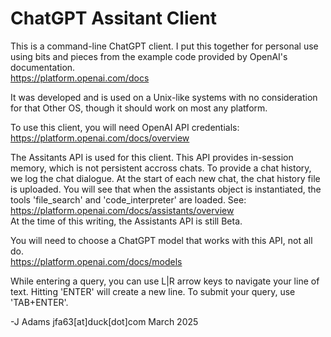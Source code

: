 # ChatGPT Assitant Client
  
  This is a command-line ChatGPT client. I put this together
for personal use using bits and pieces from the example code
provided by OpenAI's documentation.  
https://platform.openai.com/docs  
  
  It was developed and is used on a Unix-like systems with no
consideration for that Other OS, though it should work on
most any platform.  
  
  To use this client, you will need OpenAI API credentials:  
https://platform.openai.com/docs/overview  
  
  The Assitants API is used for this client. This API provides
in-session memory, which is not persistent accross chats. To
provide a chat history, we log the chat dialogue. At the start
of each new chat, the chat history file is uploaded. You will
see that when the assistants object is instantiated, the tools
'file_search' and 'code_interpreter' are loaded. See:  
https://platform.openai.com/docs/assistants/overview  
At the time of this writing, the Assistants API is still Beta.  
  
  You will need to choose a ChatGPT model that works with
this API, not all do.  
https://platform.openai.com/docs/models  
  
  While entering a query, you can use L|R arrow keys to navigate
your line of text. Hitting 'ENTER' will create a new line. To submit
your query, use 'TAB+ENTER'.  
  
-J Adams jfa63[at]duck[dot]com March 2025
